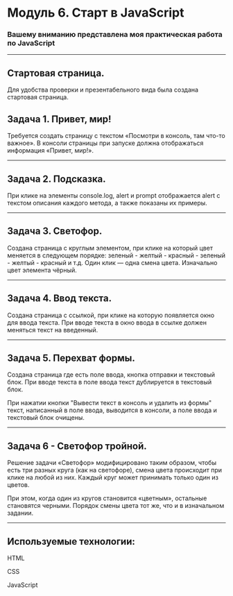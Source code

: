 # Модуль 6. Старт в JavaScript

### Вашему вниманию представлена моя практическая работа по JavaScript
----
## Стартовая страница.

Для удобства проверки и презентабельного вида была создана стартовая страница. 

## Задача 1. Привет, мир!

Требуется создать страницу с текстом «Посмотри в консоль, там что-то важное». В консоли страницы при запуске должна отображаться информация «Привет, мир!».

____

## Задача 2. Подсказка.

При клике на элементы console.log, alert и prompt отображается alert c текстом описания каждого метода, а также показаны их примеры. 
________
 
## Задача 3. Светофор.

Создана страница с круглым элементом, при клике на который цвет меняется в следующем порядке: зеленый - желтый - красный - зеленый - желтый - красный и т.д. Один клик — одна смена цвета. Изначально цвет элемента чёрный.
_____
## Задача 4. Ввод текста.

Создана страница с ссылкой, при клике на которую появляется окно для ввода текста. При вводе текста в окно ввода в ссылке должен меняться текст на введенный.

___
## Задача 5. Перехват формы.

Создана страница где есть  поле ввода, кнопка отправки и текстовый блок. При вводе текста в поле ввода текст дублируется в текстовый блок.

При нажатии кнопки "Вывести текст в консоль и удалить из формы" текст, написанный в поле ввода, выводится в консоли, а поле ввода и текстовый блок очищены.
____
## Задача 6 - Светофор тройной.
Решение задачи «Светофор» модифицировано таким образом, чтобы есть три разных круга (как на светофоре), смена цвета происходит при клике на любой из них. Каждый круг может принимать только один из цветов.

При этом, когда один из кругов становится «цветным», остальные становятся черными. Порядок смены цвета тот же, что и в изначальном задании.


______

## Используемые технологии:

HTML

CSS

JavaScript